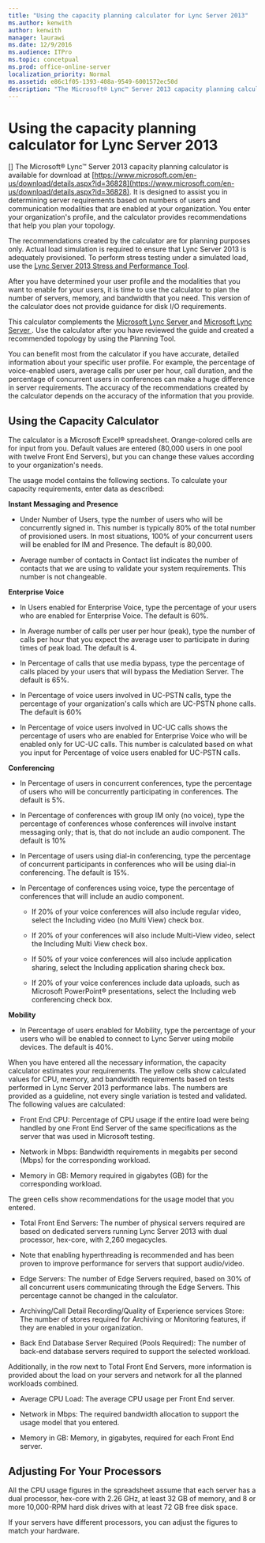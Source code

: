 ```yaml
---
title: "Using the capacity planning calculator for Lync Server 2013"
ms.author: kenwith
author: kenwith
manager: laurawi
ms.date: 12/9/2016
ms.audience: ITPro
ms.topic: concetpual
ms.prod: office-online-server
localization_priority: Normal
ms.assetid: e86c1f05-1393-408a-9549-6001572ec50d
description: "The Microsoft® Lync™ Server 2013 capacity planning calculator is available for download at https://www.microsoft.com/en-us/download/details.aspx?id=36828. It is designed to assist you in determining server requirements based on numbers of users and communication modalities that are enabled at your organization. You enter your organization's profile, and the calculator provides recommendations that help you plan your topology."
---
```


# Using the capacity planning calculator for Lync Server 2013
[]
The Microsoft® Lync™ Server 2013 capacity planning calculator is available for download at [https://www.microsoft.com/en-us/download/details.aspx?id=36828](https://www.microsoft.com/en-us/download/details.aspx?id=36828). It is designed to assist you in determining server requirements based on numbers of users and communication modalities that are enabled at your organization. You enter your organization's profile, and the calculator provides recommendations that help you plan your topology. 
  
The recommendations created by the calculator are for planning purposes only. Actual load simulation is required to ensure that Lync Server 2013 is adequately provisioned. To perform stress testing under a simulated load, use the [Lync Server 2013 Stress and Performance Tool](https://go.microsoft.com/fwlink/?LinkId=282724). 
  
After you have determined your user profile and the modalities that you want to enable for your users, it is time to use the calculator to plan the number of servers, memory, and bandwidth that you need. This version of the calculator does not provide guidance for disk I/O requirements. 
  
This calculator complements the [Microsoft Lync Server ](https://go.microsoft.com/fwlink/?LinkId=282725) and [Microsoft Lync Server ](https://technet.microsoft.com/en-us/library/gg398447.aspx). Use the calculator after you have reviewed the guide and created a recommended topology by using the Planning Tool.
  
You can benefit most from the calculator if you have accurate, detailed information about your specific user profile. For example, the percentage of voice-enabled users, average calls per user per hour, call duration, and the percentage of concurrent users in conferences can make a huge difference in server requirements. The accuracy of the recommendations created by the calculator depends on the accuracy of the information that you provide.
  
## Using the Capacity Calculator

The calculator is a Microsoft Excel® spreadsheet. Orange-colored cells are for input from you. Default values are entered (80,000 users in one pool with twelve Front End Servers), but you can change these values according to your organization's needs. 
  
The usage model contains the following sections. To calculate your capacity requirements, enter data as described:
  
 **Instant Messaging and Presence**
  
- Under Number of Users, type the number of users who will be concurrently signed in. This number is typically 80% of the total number of provisioned users. In most situations, 100% of your concurrent users will be enabled for IM and Presence. The default is 80,000.
    
- Average number of contacts in Contact list indicates the number of contacts that we are using to validate your system requirements. This number is not changeable. 
    
 **Enterprise Voice**
  
- In Users enabled for Enterprise Voice, type the percentage of your users who are enabled for Enterprise Voice. The default is 60%. 
    
- In Average number of calls per user per hour (peak), type the number of calls per hour that you expect the average user to participate in during times of peak load. The default is 4. 
    
- In Percentage of calls that use media bypass, type the percentage of calls placed by your users that will bypass the Mediation Server. The default is 65%.
    
- In Percentage of voice users involved in UC-PSTN calls, type the percentage of your organization's calls which are UC-PSTN phone calls. The default is 60%
    
- In Percentage of voice users involved in UC-UC calls shows the percentage of users who are enabled for Enterprise Voice who will be enabled only for UC-UC calls. This number is calculated based on what you input for Percentage of voice users enabled for UC-PSTN calls. 
    
 **Conferencing**
  
- In Percentage of users in concurrent conferences, type the percentage of users who will be concurrently participating in conferences. The default is 5%. 
    
- In Percentage of conferences with group IM only (no voice), type the percentage of conferences whose conferences will involve instant messaging only; that is, that do not include an audio component. The default is 10%
    
- In Percentage of users using dial-in conferencing, type the percentage of concurrent participants in conferences who will be using dial-in conferencing. The default is 15%.
    
- In Percentage of conferences using voice, type the percentage of conferences that will include an audio component. 
    
  - If 20% of your voice conferences will also include regular video, select the Including video (no Multi View) check box. 
    
  - If 20% of your conferences will also include Multi-View video, select the Including Multi View check box. 
    
  - If 50% of your voice conferences will also include application sharing, select the Including application sharing check box. 
    
  - If 20% of your voice conferences include data uploads, such as Microsoft PowerPoint® presentations, select the Including web conferencing check box.
    
 **Mobility**
  
- In Percentage of users enabled for Mobility, type the percentage of your users who will be enabled to connect to Lync Server using mobile devices. The default is 40%. 
    
When you have entered all the necessary information, the capacity calculator estimates your requirements. The yellow cells show calculated values for CPU, memory, and bandwidth requirements based on tests performed in Lync Server 2013 performance labs. The numbers are provided as a guideline, not every single variation is tested and validated. The following values are calculated: 
  
- Front End CPU: Percentage of CPU usage if the entire load were being handled by one Front End Server of the same specifications as the server that was used in Microsoft testing.
    
- Network in Mbps: Bandwidth requirements in megabits per second (Mbps) for the corresponding workload.
    
- Memory in GB: Memory required in gigabytes (GB) for the corresponding workload.
    
The green cells show recommendations for the usage model that you entered. 
  
- Total Front End Servers: The number of physical servers required are based on dedicated servers running Lync Server 2013 with dual processor, hex-core, with 2,260 megacycles.
    
- Note that enabling hyperthreading is recommended and has been proven to improve performance for servers that support audio/video.
    
- Edge Servers: The number of Edge Servers required, based on 30% of all concurrent users communicating through the Edge Servers. This percentage cannot be changed in the calculator. 
    
- Archiving/Call Detail Recording/Quality of Experience services Store: The number of stores required for Archiving or Monitoring features, if they are enabled in your organization.
    
- Back End Database Server Required (Pools Required): The number of back-end database servers required to support the selected workload.
    
Additionally, in the row next to Total Front End Servers, more information is provided about the load on your servers and network for all the planned workloads combined.
  
- Average CPU Load: The average CPU usage per Front End server.
    
- Network in Mbps: The required bandwidth allocation to support the usage model that you entered.
    
- Memory in GB: Memory, in gigabytes, required for each Front End server.
    
## Adjusting For Your Processors

All the CPU usage figures in the spreadsheet assume that each server has a dual processor, hex-core with 2.26 GHz, at least 32 GB of memory, and 8 or more 10,000-RPM hard disk drives with at least 72 GB free disk space. 
  
If your servers have different processors, you can adjust the figures to match your hardware.
  

